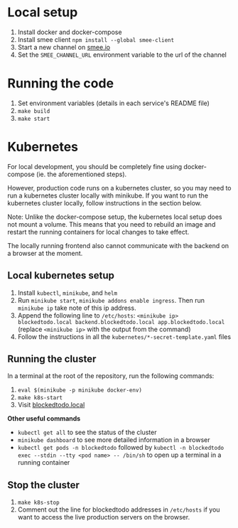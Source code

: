 # Local setup

1. Install docker and docker-compose
2. Install smee client `npm install --global smee-client`
3. Start a new channel on [smee.io](https://smee.io)
4. Set the `SMEE_CHANNEL_URL` environment variable to the url of the channel

# Running the code

1. Set environment variables (details in each service's README file)
2. `make build`
3. `make start`

# Kubernetes
For local development, you should be completely fine using docker-compose (ie. the aforementioned steps).

However, production code runs on a kubernetes cluster, so you may need to run a kubernetes cluster locally with minikube.
If you want to run the kubernetes cluster locally, follow instructions in the section below.

Note: Unlike the docker-compose setup, the kubernetes local setup does not mount a volume.
This means that you need to rebuild an image and restart the running containers for local changes to take effect.

The locally running frontend also cannot communicate with the backend on a browser at the moment.

## Local kubernetes setup
1. Install `kubectl`, `minikube`, and `helm`
2. Run `minikube start`, `minikube addons enable ingress`. Then run `minikube ip` take note of this ip address.
3. Append the following line to `/etc/hosts`: `<minikube ip> blockedtodo.local backend.blockedtodo.local app.blockedtodo.local` (replace `<minikube ip>` with the output from the command)
4. Follow the instructions in all the `kubernetes/*-secret-template.yaml` files

## Running the cluster
In a terminal at the root of the repository, run the following commands:

1. `eval $(minikube -p minikube docker-env)`
2. `make k8s-start`
3. Visit [blockedtodo.local](http://blockedtodo.local)

**Other useful commands**

- `kubectl get all` to see the status of the cluster
- `minikube dashboard` to see more detailed information in a browser
- `kubectl get pods -n blockedtodo` followed by `kubectl -n blockedtodo exec --stdin --tty <pod name> -- /bin/sh` to open up a terminal in a running container

## Stop the cluster

1. `make k8s-stop`
2. Comment out the line for blockedtodo addresses in `/etc/hosts` if you want to access the live production servers on the browser.
